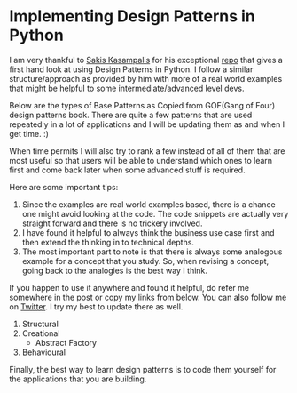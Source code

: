 # Implementing Design Patterns in Python

I am very thankful to [Sakis Kasampalis](https://github.com/faif) for his 
exceptional [repo](https://github.com/faif/python-patterns) that gives a first 
hand look at using Design Patterns in Python. 
I follow a similar structure/approach as provided by him with more of a real 
world examples that might be helpful to some intermediate/advanced level devs.

Below are the types of Base Patterns as Copied from GOF(Gang of Four) 
design patterns book. 
There are quite a few patterns that are used repeatedly in a lot of 
applications and I will be updating them as and when I get time. :)

When time permits I will also try to rank a few instead of all of them that 
are most useful so that users will be able to understand which ones to learn 
first and come back later when some advanced stuff is required.

Here are some important tips:
1. Since the examples are real world examples based, there is a chance one 
might avoid looking at the code. The code snippets are actually very 
straight forward and there is no trickery involved.
2. I have found it helpful to always think the business use case first and then
extend the thinking in to technical depths.
3. The most important part to note is that there is always some analogous
example for a concept that you study. So, when revising a concept, going back
to the analogies is the best way I think.


If you happen to use it anywhere and found it helpful, do refer me somewhere 
in the post or copy my links from below. You can also follow me on 
[Twitter](https://twitter.com/vikramriyer). 
I try my best to update there as well.

1. Structural
2. Creational
    - Abstract Factory
3. Behavioural

Finally, the best way to learn design patterns is to code them yourself 
for the applications that you are building.
